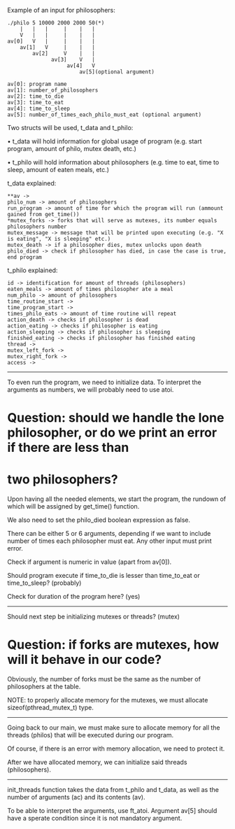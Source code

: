Example of an input for philosophers:

	./philo 5 10000 2000 2000 50(*)
		|	|	|	  |	   |   |
		V   |   |     |    |   |
	av[0]	V   |     |    |   |
		av[1]   V     |    |   |
		    av[2]     V    |   |
				  av[3]    V   |
				  	   av[4]   V
					   	   av[5](optional argument)

	av[0]: program name
	av[1]: number_of_philosophers
	av[2]: time_to_die
	av[3]: time_to_eat
	av[4]: time_to_sleep
	av[5]: number_of_times_each_philo_must_eat (optional argument)


Two structs will be used, t_data and t_philo:

•	t_data will hold information for global usage of program (e.g. start program, amount of philo,
	mutex death, etc.)

•	t_philo will hold information about philosophers (e.g. time to eat, time to sleep, amount of
	eaten meals, etc.)

t_data explained:

	**av ->
	philo_num -> amount of philosophers
	run_program -> amount of time for which the program will run (ammount gained from get_time())
	*mutex_forks -> forks that will serve as mutexes, its number equals philosophers number
	mutex_message -> message that will be printed upon executing (e.g. "X is eating", "X is sleeping" etc.)
	mutex_death -> if a philosopher dies, mutex unlocks upon death
	philo_died -> check if philosopher has died, in case the case is true, end program
	
t_philo explained:

	id -> identification for amount of threads (philosophers)
	eaten_meals -> amount of times philosopher ate a meal
	num_philo -> amount of philosophers
	time_routine_start -> 
	time_program_start ->
	times_philo_eats -> amount of time routine will repeat
	action_death -> checks if philosopher is dead
	action_eating -> checks if philosopher is eating
	action_sleeping -> checks if philosopher is sleeping
	finished_eating -> checks if philosopher has finished eating
	thread ->
	mutex_left_fork ->
	mutex_right_fork ->
	access ->

-----

To even run the program, we need to initialize data. To interpret the arguments as numbers, we
will probably need to use atoi.

# Question: should we handle the lone philosopher, or do we print an error if there are less than
#			two philosophers? 

Upon having all the needed elements, we start the program, the rundown of which will be assigned
by get_time() function.

We also need to set the philo_died boolean expression as false.

There can be either 5 or 6 arguments, depending if we want to include number of times each philosopher
must eat. Any other input must print error.

Check if argument is numeric in value (apart from av[0]).

Should program execute if time_to_die is lesser than time_to_eat or time_to_sleep? (probably)

Check for duration of the program here? (yes)

-----

Should next step be initializing mutexes or threads? (mutex)

# Question: if forks are mutexes, how will it behave in our code?

Obviously, the number of forks must be the same as the number of philosophers at the table.

NOTE: to properly allocate memory for the mutexes, we must allocate sizeof(pthread_mutex_t) type.

-----

Going back to our main, we must make sure to allocate memory for all the threads (philos) that will
be executed during our program.

Of course, if there is an error with memory allocation, we need to protect it.

After we have allocated memory, we can initialize said threads (philosophers).

-----

init_threads function takes the data from t_philo and t_data, as well as the number of arguments
(ac) and its contents (av).

To be able to interpret the arguments, use ft_atoi. Argument av[5] should have a sperate condition
since it is not mandatory argument.

